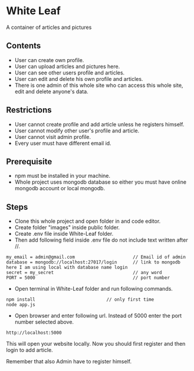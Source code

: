 # White Leaf

A container of articles and pictures

## Contents

-   User can create own profile.
-   User can upload articles and pictures here.
-   User can see other users profile and articles.
-   User can edit and delete his own profile and articles.
-   There is one admin of this whole site who can access this whole site, edit and delete anyone's data.

## Restrictions

-   User cannot create profile and add article unless he registers himself.
-   User cannot modify other user's profile and article.
-   User cannot visit admin profile.
-   Every user must have different email id.

## Prerequisite

-   npm must be installed in your machine.
-   Whole project uses mongodb database so either you must have online mongodb account or local mongodb.

## Steps

-   Clone this whole project and open folder in and code editor.
-   Create folder "images" inside public folder.
-   Create .env file inside White-Leaf folder.
-   Then add following field inside .env file do not include text written after //.

```env
my_email = admin@gmail.com                      // Email id of admin
database = mongodb://localhost:27017/login      // link to mongodb here I am using local with database name login
secret = my_secret                              // any word
PORT = 5000                                     // port number
```

-   Open terminal in White-Leaf folder and run following commands.

```
npm install                           // only first time
node app.js
```

-   Open browser and enter following url. Instead of 5000 enter the port number selected above.

```url
http://localhost:5000
```

This will open your website locally. Now you should first register and then login to add article.

Remember that also Admin have to register himself.
